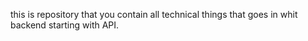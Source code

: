 this is repository that you contain all technical things that goes in whit backend 
starting with API.
